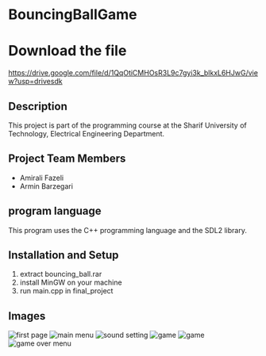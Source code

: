 # BouncingBallGame
# Download the file
https://drive.google.com/file/d/1QqOtiCMHOsR3L9c7gyi3k_blkxL6HJwG/view?usp=drivesdk
## Description
This project is part of the programming course at the Sharif University of Technology, Electrical Engineering Department.
## Project Team Members
* Amirali Fazeli
* Armin Barzegari
## program language
This program uses the C++ programming language and the SDL2 library.
## Installation and Setup
1. extract bouncing_ball.rar
2. install MinGW on your machine
3. run main.cpp in final_project
## Images
![first page](https://github.com/user-attachments/assets/0e350946-2e86-4e11-bfb8-36364317ffe8)
![main menu](https://github.com/user-attachments/assets/153243af-e4b3-44cc-988e-3a133517560f)
![sound setting](https://github.com/user-attachments/assets/f5733b33-363a-4aaa-b973-49c50a3e5e67)
![game](https://github.com/user-attachments/assets/67b42986-498a-42e9-baf7-e8e19ef7ce7b)
![game](https://github.com/user-attachments/assets/f82dbcf4-a45d-4b05-bf9e-03d128f0bdce)
![game over menu](https://github.com/user-attachments/assets/84599144-8cba-4467-8f08-dbd226113f98)

